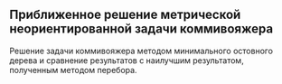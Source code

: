 ## Приближенное решение метрической неориентированной задачи коммивояжера
Решение задачи коммивояжера методом минимального остовного дерева и сравнение результатов с наилучшим результатом, полученным методом перебора.
